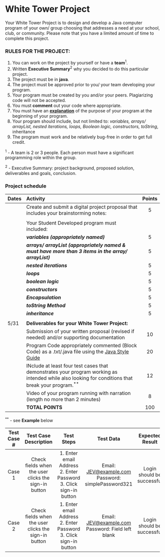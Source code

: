 # White Tower Project
  
Your White Tower Project is to design and develop a Java computer program of your own/ group choosing that addresses a need at your school, club, or community.   Please note that you have a limited amount of time to complete this project. 

### RULES FOR THE PROJECT:
1) You can work on the project by yourself or have a **team**<sup>1</sup>.
2) Written **Executive Summary**<sup>2</sup> why you decided to do this particular project.  
3) The project must be in **java**.
4) The project must be approved prior to you/ your team developing your program.
5) Your program must be created by you and/or your peers.  Plagiarizing code will not be accepted.
6) You must **comment** out your code where appropriate.
7) You must have an [**explanation**](https://ap-csa-java.github.io/CSA_JAVA-Course/home.html#java-style-guidelines) of the purpose of your program at the beginning of your program.
8) Your program should include, but not limited to: *variables, arrays/ arrayList, nested iterations, loops, Boolean logic, constructors, toString*, inheritance
9) The program must work and be relatively bug-free in order to get full credit.

 
<sup>1</sup> - A team is 2 or 3 people.  Each person must have a significant programming role within the group.

<sup>2</sup> - Executive Summary: project background, proposed solution, deliverables and goals, conclusion.


### Project schedule
| Dates | Activity | Points |
| :--- | :--- | :---: |
|  | Create and submit a digital project proposal that includes your brainstorming notes: | 5 |
|    |
|  |Your Student Developed program must included: |   |
|  | ***variables (appropriately named)*** | 5 |
|  | ***arrays/ arrayList (appropriately named & must have more than 3 items in the array/ arrayList)*** | 5 |
|  | ***nested iterations*** | 5 |
|  | ***loops*** | 5 |
|  | ***boolean logic*** | 5 |
|  | ***constructors*** | 5 |
|  | ***Encapsulation*** | 5 |
|  | ***toString Method*** | 5 |
|  | ***inheritance*** | 5 |
|    |
| 5/31 | **Deliverables for your White Tower Project:** |  |
|  | Submission of your written proposal (revised if needed) and/or supporting documentation | 10 |
|  | Program Code appropriately commented (Block Code) as a .txt/.java file using the [Java Style Guide](https://ap-csa-java.github.io/CSA_JAVA-Course/home.html#java-style-guidelines)  | 20 |
|  | INclude at least four test cases that demonstrates your program working as intended while also looking for conditions that break your program.<sup>**</sup> | 12 |
|  | Video of your program running with narration (length no more than 2 minutes) | 8 | 
|  | **TOTAL POINTS** | 100 |

<sup>**</sup> - see **Example** below

| Test Case # | Test Case Description | Test Steps | Test Data | Expected Result | Actual Result | Pass/Fail |
| :------: | :------: | :------: | :------: | :------: | :------: | :------: |
| Case 1 | Check fields when the user clicks the sign-in button | 1. Enter email Address <br> 2. Enter Password <br> 3. Click sign-in button | Email: JEV@example.com <br> Password: simplePassword321 | Login should be successful | Login was successful | Pass |
| Case 2 | Check fields when the user clicks the sign-in button | 1. Enter email Address <br> 2. Enter Password <br> 3. Click sign-in button | Email: JEV@example.com <br> Password: Field left blank | Login should be successful | Login was not successful | Fail |
